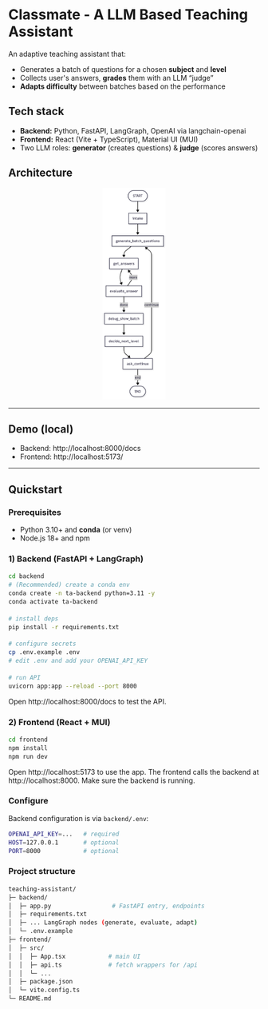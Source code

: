 # Classmate - A LLM Based Teaching Assistant

An adaptive teaching assistant that:
- Generates a batch of questions for a chosen **subject** and **level**
- Collects user's answers, **grades** them with an LLM “judge”
- **Adapts difficulty** between batches based on the performance

## Tech stack
- **Backend:** Python, FastAPI, LangGraph, OpenAI via langchain-openai
- **Frontend:** React (Vite + TypeScript), Material UI (MUI)
- Two LLM roles: **generator** (creates questions) & **judge** (scores answers)

## Architecture
<p align="center">
  <img src="docs/architecture.png" alt="Teaching Assistant — Question View" width="25%">
</p>

---

## Demo (local)

- Backend: http://localhost:8000/docs  
- Frontend: http://localhost:5173/

---

## Quickstart

### Prerequisites
- Python 3.10+ and **conda** (or venv)
- Node.js 18+ and npm

### 1) Backend (FastAPI + LangGraph)

```bash
cd backend
# (Recommended) create a conda env
conda create -n ta-backend python=3.11 -y
conda activate ta-backend

# install deps
pip install -r requirements.txt

# configure secrets
cp .env.example .env
# edit .env and add your OPENAI_API_KEY

# run API
uvicorn app:app --reload --port 8000
```

Open http://localhost:8000/docs to test the API.

### 2) Frontend (React + MUI)

```bash
cd frontend
npm install
npm run dev
```

Open http://localhost:5173 to use the app. The frontend calls the backend at http://localhost:8000. Make sure the backend is running.

### Configure

Backend configuration is via ```backend/.env```:

```bash
OPENAI_API_KEY=...   # required
HOST=127.0.0.1       # optional
PORT=8000            # optional
```

### Project structure

```bash
teaching-assistant/
├─ backend/
│  ├─ app.py                 # FastAPI entry, endpoints
│  ├─ requirements.txt
│  ├─ ... LangGraph nodes (generate, evaluate, adapt)
│  └─ .env.example
├─ frontend/
│  ├─ src/
│  │  ├─ App.tsx            # main UI
│  │  ├─ api.ts             # fetch wrappers for /api
│  │  └─ ...
│  ├─ package.json
│  └─ vite.config.ts
└─ README.md
```